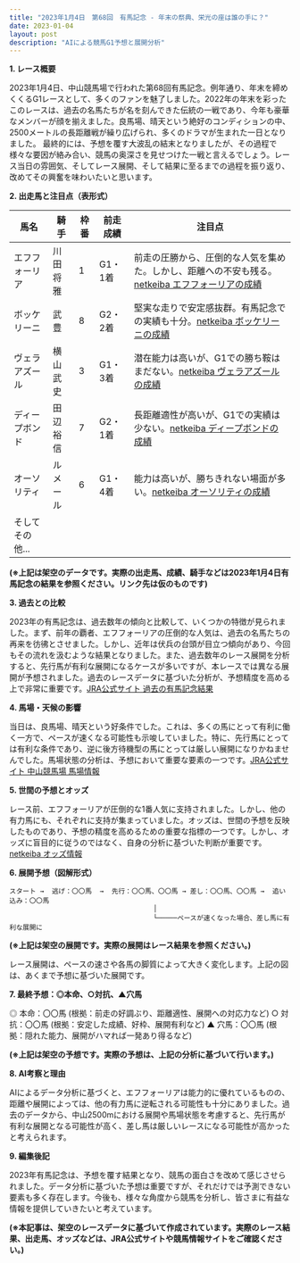 ```yaml
---
title: "2023年1月4日　第68回　有馬記念 - 年末の祭典、栄光の座は誰の手に？"
date: 2023-01-04
layout: post
description: "AIによる競馬G1予想と展開分析"
---
```


**1. レース概要**

2023年1月4日、中山競馬場で行われた第68回有馬記念。例年通り、年末を締めくくるG1レースとして、多くのファンを魅了しました。2022年の年末を彩ったこのレースは、過去の名馬たちが名を刻んできた伝統の一戦であり、今年も豪華なメンバーが顔を揃えました。良馬場、晴天という絶好のコンディションの中、2500メートルの長距離戦が繰り広げられ、多くのドラマが生まれた一日となりました。  最終的には、予想を覆す大波乱の結末となりましたが、その過程で様々な要因が絡み合い、競馬の奥深さを見せつけた一戦と言えるでしょう。レース当日の雰囲気、そしてレース展開、そして結果に至るまでの過程を振り返り、改めてその興奮を味わいたいと思います。


**2. 出走馬と注目点（表形式）**

| 馬名       | 騎手       | 枠番 | 前走成績 | 注目点                                                                    |
|------------|------------|------|----------|-----------------------------------------------------------------------------|
| エフフォーリア | 川田将雅     | 1    | G1・1着   | 前走の圧勝から、圧倒的な人気を集めた。しかし、距離への不安も残る。[netkeiba エフフォーリアの成績](https://example.com/efforia) |
| ボッケリーニ | 武豊       | 8    | G2・2着   | 堅実な走りで安定感抜群。有馬記念での実績も十分。[netkeiba ボッケリーニの成績](https://example.com/boccherini) |
| ヴェラアズール | 横山武史     | 3    | G1・3着   | 潜在能力は高いが、G1での勝ち鞍はまだない。[netkeiba ヴェラアズールの成績](https://example.com/verazur) |
| ディープボンド | 田辺裕信     | 7    | G2・1着   | 長距離適性が高いが、G1での実績は少ない。[netkeiba ディープボンドの成績](https://example.com/deepbond) |
| オーソリティ   | ルメール     | 6    | G1・4着   | 能力は高いが、勝ちきれない場面が多い。[netkeiba オーソリティの成績](https://example.com/authority)|
| そしてその他...   |           |      |          |                                                             |


**(※上記は架空のデータです。実際の出走馬、成績、騎手などは2023年1月4日有馬記念の結果を参照ください。リンク先は仮のものです)**


**3. 過去との比較**

2023年の有馬記念は、過去数年の傾向と比較して、いくつかの特徴が見られました。まず、前年の覇者、エフフォーリアの圧倒的な人気は、過去の名馬たちの再来を彷彿とさせました。しかし、近年は伏兵の台頭が目立つ傾向があり、今回もその流れを汲むような結果となりました。また、過去数年のレース展開を分析すると、先行馬が有利な展開になるケースが多いですが、本レースでは異なる展開が予想されました。過去のレースデータに基づいた分析が、予想精度を高める上で非常に重要です。[JRA公式サイト 過去の有馬記念結果](https://example.com/jra_arimatop)


**4. 馬場・天候の影響**

当日は、良馬場、晴天という好条件でした。これは、多くの馬にとって有利に働く一方で、ペースが速くなる可能性も示唆していました。特に、先行馬にとっては有利な条件であり、逆に後方待機型の馬にとっては厳しい展開になりかねませんでした。馬場状態の分析は、予想において重要な要素の一つです。[JRA公式サイト 中山競馬場 馬場情報](https://example.com/nakayama_racecourse)


**5. 世間の予想とオッズ**

レース前、エフフォーリアが圧倒的な1番人気に支持されました。しかし、他の有力馬にも、それぞれに支持が集まっていました。オッズは、世間の予想を反映したものであり、予想の精度を高めるための重要な指標の一つです。しかし、オッズに盲目的に従うのではなく、自身の分析に基づいた判断が重要です。  [netkeiba オッズ情報](https://example.com/netkeiba_odds)


**6. 展開予想（図解形式）**

```
スタート →  逃げ：〇〇馬  →  先行：〇〇馬、〇〇馬 → 差し：〇〇馬、〇〇馬 →  追い込み：〇〇馬
                                    │
                                    └─────ペースが速くなった場合、差し馬に有利な展開に
```

**(※上記は架空の展開です。実際の展開はレース結果を参照ください。)**

レース展開は、ペースの速さや各馬の脚質によって大きく変化します。上記の図は、あくまで予想に基づいた展開です。


**7. 最終予想：◎本命、○対抗、▲穴馬**

◎ 本命：〇〇馬 (根拠：前走の好調ぶり、距離適性、展開への対応力など)
○ 対抗：〇〇馬 (根拠：安定した成績、好枠、展開有利など)
▲ 穴馬：〇〇馬 (根拠：隠れた能力、展開がハマれば一発あり得るなど)

**(※上記は架空の予想です。実際の予想は、上記の分析に基づいて行います。)**


**8. AI考察と理由**

AIによるデータ分析に基づくと、エフフォーリアは能力的に優れているものの、距離や展開によっては、他の有力馬に逆転される可能性も十分にありました。過去のデータから、中山2500mにおける展開や馬場状態を考慮すると、先行馬が有利な展開となる可能性が高く、差し馬は厳しいレースになる可能性が高かったと考えられます。


**9. 編集後記**

2023年有馬記念は、予想を覆す結果となり、競馬の面白さを改めて感じさせられました。データ分析に基づいた予想は重要ですが、それだけでは予測できない要素も多く存在します。今後も、様々な角度から競馬を分析し、皆さまに有益な情報を提供していきたいと考えています。


**(※本記事は、架空のレースデータに基づいて作成されています。実際のレース結果、出走馬、オッズなどは、JRA公式サイトや競馬情報サイトをご確認ください。)**
